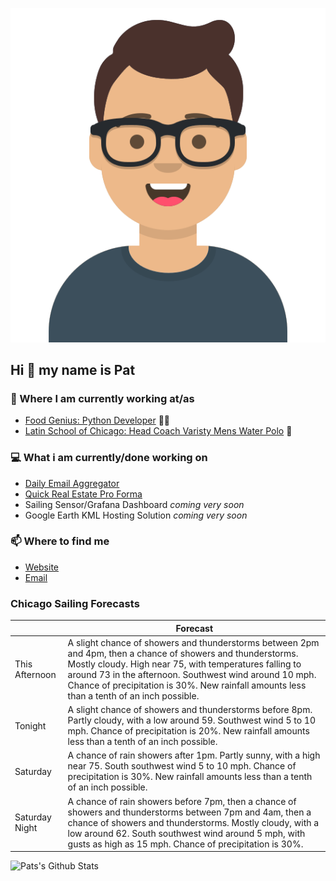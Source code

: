 [![Social banner for p-j-falconer](https://raw.githubusercontent.com/P-J-FALCONER/P-J-FALCONER/master/assets/avataaars.svg)](https://patfalconer.com/)
## Hi :wave: my name is Pat

### 💼 Where I am currently working at/as
- [Food Genius: Python Developer](https://getfoodgenius.com/) 🍔🐍
- [Latin School of Chicago: Head Coach Varisty Mens Water Polo](https://www.latinschool.org/) 🤽


### 💻 What i am currently/done working on
 - [Daily Email Aggregator](https://github.com/P-J-FALCONER/dott_daily_mail)
 - [Quick Real Estate Pro Forma](https://github.com/P-J-FALCONER/henry)
 - Sailing Sensor/Grafana Dashboard *coming very soon*
 - Google Earth KML Hosting Solution *coming very soon*

### 📫 Where to find me
 - [Website](https://patfalconer.com/)
 - [Email](mailto:patrick.j.falconer@gmail.com)


### Chicago Sailing Forecasts
|   | Forecast  |
|---|---|
| This Afternoon | A slight chance of showers and thunderstorms between 2pm and 4pm, then a chance of showers and thunderstorms. Mostly cloudy. High near 75, with temperatures falling to around 73 in the afternoon. Southwest wind around 10 mph. Chance of precipitation is 30%. New rainfall amounts less than a tenth of an inch possible. |
| Tonight | A slight chance of showers and thunderstorms before 8pm. Partly cloudy, with a low around 59. Southwest wind 5 to 10 mph. Chance of precipitation is 20%. New rainfall amounts less than a tenth of an inch possible. |
| Saturday | A chance of rain showers after 1pm. Partly sunny, with a high near 75. South southwest wind 5 to 10 mph. Chance of precipitation is 30%. New rainfall amounts less than a tenth of an inch possible. |
| Saturday Night | A chance of rain showers before 7pm, then a chance of showers and thunderstorms between 7pm and 4am, then a chance of showers and thunderstorms. Mostly cloudy, with a low around 62. South southwest wind around 5 mph, with gusts as high as 15 mph. Chance of precipitation is 30%. |

![Pats's Github Stats](https://github-readme-stats.vercel.app/api?username=p-j-falconer&show_icons=true&theme=radical)

